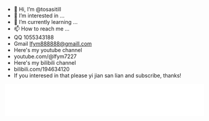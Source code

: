 - 👋 Hi, I’m @tosasitill
- 👀 I’m interested in ...
- 🌱 I’m currently learning ...
- 📫 How to reach me ...
- QQ 1055343188
- Gmail lfym888888@gmaill.com
- Here's my youtube channel
- youtube.com/@lfym7227
- Here's my bilibili channel
- bilibili.com/194634120
- If you interesed in that please yi jian san lian and subscribe, thanks!

<!---
tosasitill/tosasitill is a ✨ special ✨ repository because its `README.md` (this file) appears on your GitHub profile.
You can click the Preview link to take a look at your changes.
--->
<iframe frameborder="no" border="0" marginwidth="0" marginheight="0" width=530 height=86 src="//music.163.com/outchain/player?type=2&id=449239668&auto=0&height=66"></iframe>
